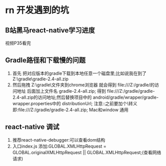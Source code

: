 # rn 开发遇到的坑
## B站黑马react-native学习进度
视频P35看完
## Gradle路径和下载慢的问题
1. 首先 把对应版本的gradle下载到本地任意一个磁盘里;比如说我在到了 Z:\gradle\gradle-2.4-all.zip
2. 然后拖拽 Z:\gradle\文件夹到chrome浏览器 就会得到 file:///Z:/gradle/的访问地址 后面加上文件名 gradle-2.4-all.zip;
   得到 file:///Z:/gradle/gradle-2.4-all.zip的访问地址;然后替换项目中的 android/gradle/wrapper/gradle-wrapper.properties中的 distributionUrl;
   注意::之前要加个\转义即:file\:///Z:/gradle/gradle-2.4-all.zip; Mac和window 通用
## react-native 调试
1. 推荐react-native-debugger:可以查看dom结构
2. 入口index.js 添加:GLOBAL.XMLHttpRequest = GLOBAL.originalXMLHttpRequest || GLOBAL.XMLHttpRequest;(查看网络请求)
   
